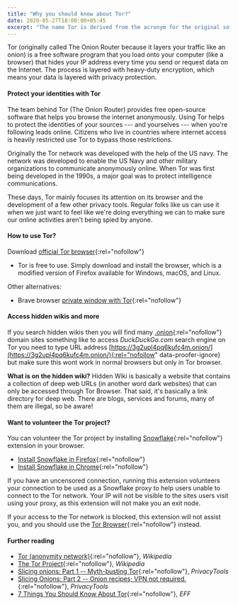```yaml
---
title: "Why you should know about Tor?"
date: 2020-05-27T18:00:00+05:45
excerpt: "The name Tor is derived from the acronym for the original software project name 'The Onion Router'."
---
```


Tor (originally called The Onion Router because it layers your traffic like an onion) is a free software program that you load onto your computer (like a browser) that hides your IP address every time you send or request data on the Internet. The process is layered with heavy-duty encryption, which means your data is layered with privacy protection.

#### Protect your identities with Tor

The team behind Tor (The Onion Router) provides free open-source software that helps you browse the internet anonymously. Using Tor helps to protect the identities of your sources --- and yourselves --- when you're following leads online. Citizens who live in countries where internet access is heavily restricted use Tor to bypass those restrictions.

Originally the Tor network was developed with the help of the US navy. The network was developed to enable the US Navy and other military organizations to communicate anonymously online. When Tor was first being developed in the 1990s, a major goal was to protect intelligence communications.

These days, Tor mainly focuses its attention on its browser and the development of a few other privacy tools. Regular folks like us can use it when we just want to feel like we're doing everything we can to make sure our online activities aren't being spied by anyone.

#### How to use Tor?

Download [official Tor browser](https://www.torproject.org/download/){:rel="nofollow"}

- Tor is free to use. Simply download and install the browser, which is a modified version of Firefox available for Windows, macOS, and Linux.

Other alternatives:

- Brave browser [private window with Tor](https://support.brave.com/hc/en-us/articles/360018121491-What-is-a-Private-Window-with-Tor-){:rel="nofollow"}

#### Access hidden wikis and more

If you search hidden wikis then you will find many [.onion](https://en.wikipedia.org/wiki/.onion){:rel="nofollow"} domain sites something like to access _DuckDuckGo.com_ search engine on Tor you need to type URL address [https://3g2upl4pq6kufc4m.onion/](https://3g2upl4pq6kufc4m.onion/){:rel="nofollow" data-proofer-ignore} but make sure this wont work in normal browsers but only in Tor browser.

**What is on the hidden wiki?**
Hidden Wiki is basically a website that contains a collection of deep web URLs (in another word dark websites) that can only be accessed through Tor Browser. That said, it's basically a link directory for deep web. There are blogs, services and forums, many of them are illegal, so be aware!

#### Want to volunteer the Tor project?

You can volunteer the Tor project by installing [Snowflake](https://snowflake.torproject.org/){:rel="nofollow"} extension in your browser.

- [Install Snowflake in Firefox](https://addons.mozilla.org/en-US/firefox/addon/torproject-snowflake/){:rel="nofollow"}
- [Install Snowflake in Chrome](https://chrome.google.com/webstore/detail/snowflake/mafpmfcccpbjnhfhjnllmmalhifmlcie){:rel="nofollow"}

If you have an uncensored connection, running this extension volunteers your connection to be used as a Snowflake proxy to help users unable to connect to the Tor network. Your IP will not be visible to the sites users visit using your proxy, as this extension will not make you an exit node.

If your access to the Tor network is blocked, this extension will not assist you, and you should use the [Tor Browser](https://www.torproject.org/){:rel="nofollow"} instead.

#### Further reading

- [Tor (anonymity network)](<https://en.wikipedia.org/wiki/Tor_(anonymity_network)>){:rel="nofollow"}, _Wikipedia_
- [The Tor Project](https://en.wikipedia.org/wiki/The_Tor_Project){:rel="nofollow"}, _Wikipedia_
- [Slicing onions: Part 1 -- Myth-busting Tor](https://write.privacytools.io/my-thoughts-on-security/slicing-onions-part-1-myth-busting-tor){:rel="nofollow"}, _PrivacyTools_
- [Slicing Onions: Part 2 -- Onion recipes; VPN not required.](https://write.privacytools.io/my-thoughts-on-security/slicing-onions-part-2-onion-recipes-vpn-not-required){:rel="nofollow"}, _PrivacyTools_
- [7 Things You Should Know About Tor](https://write.privacytools.io/my-thoughts-on-security/slicing-onions-part-1-myth-busting-tor){:rel="nofollow"}, _EFF_
